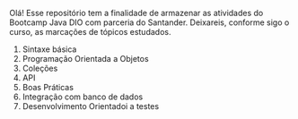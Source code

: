Olá! Esse repositório tem a finalidade de armazenar as atividades do Bootcamp Java DIO com parceria do Santander.
Deixareis, conforme sigo o curso, as marcações de tópicos estudados.

1. Sintaxe básica
2. Programação Orientada a Objetos 
3. Coleções 
4. API
5. Boas Práticas 
6. Integração com banco de dados
7. Desenvolvimento Orientadoi a testes 

